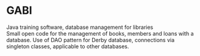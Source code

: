 # GABI
Java training software, database management for libraries  
Small open code for the management of books, members and loans with a database. Use of DAO pattern for Derby database,
connections via singleton classes, applicable to other databases.
